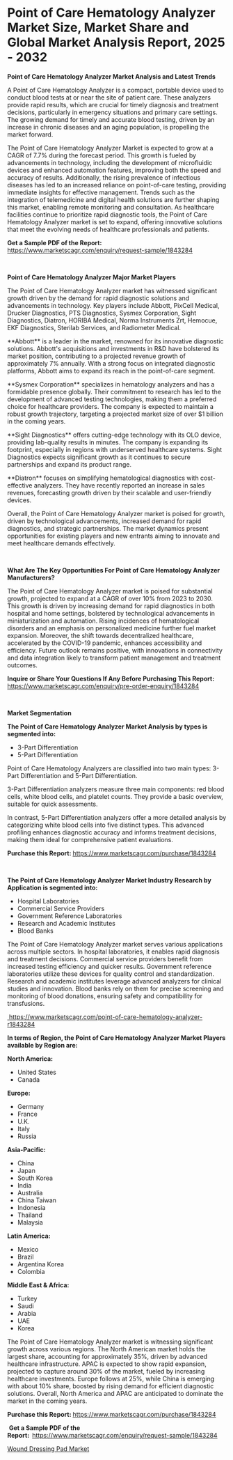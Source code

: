 <p><h1>Point of Care Hematology Analyzer Market Size, Market Share and Global Market Analysis Report, 2025 - 2032</h1></p><p><strong>Point of Care Hematology Analyzer Market Analysis and Latest Trends</strong></p>
<p><p>A Point of Care Hematology Analyzer is a compact, portable device used to conduct blood tests at or near the site of patient care. These analyzers provide rapid results, which are crucial for timely diagnosis and treatment decisions, particularly in emergency situations and primary care settings. The growing demand for timely and accurate blood testing, driven by an increase in chronic diseases and an aging population, is propelling the market forward.</p><p>The Point of Care Hematology Analyzer Market is expected to grow at a CAGR of 7.7% during the forecast period. This growth is fueled by advancements in technology, including the development of microfluidic devices and enhanced automation features, improving both the speed and accuracy of results. Additionally, the rising prevalence of infectious diseases has led to an increased reliance on point-of-care testing, providing immediate insights for effective management. Trends such as the integration of telemedicine and digital health solutions are further shaping this market, enabling remote monitoring and consultation. As healthcare facilities continue to prioritize rapid diagnostic tools, the Point of Care Hematology Analyzer market is set to expand, offering innovative solutions that meet the evolving needs of healthcare professionals and patients.</p></p>
<p><strong>Get a Sample PDF of the Report:&nbsp;</strong> <a href="https://www.marketscagr.com/enquiry/request-sample/1843284?utm_campaign=3096&utm_medium=2&utm_source=Github&utm_content=ia&utm_term=04032025&utm_id=point-of-care-hematology-analyzer">https://www.marketscagr.com/enquiry/request-sample/1843284</a></p>
<p>&nbsp;</p>
<p><strong>Point of Care Hematology Analyzer Major Market Players</strong></p>
<p><p>The Point of Care Hematology Analyzer market has witnessed significant growth driven by the demand for rapid diagnostic solutions and advancements in technology. Key players include Abbott, PixCell Medical, Drucker Diagnostics, PTS Diagnostics, Sysmex Corporation, Sight Diagnostics, Diatron, HORIBA Medical, Norma Instruments Zrt, Hemocue, EKF Diagnostics, Sterilab Services, and Radiometer Medical.</p><p>**Abbott** is a leader in the market, renowned for its innovative diagnostic solutions. Abbott's acquisitions and investments in R&D have bolstered its market position, contributing to a projected revenue growth of approximately 7% annually. With a strong focus on integrated diagnostic platforms, Abbott aims to expand its reach in the point-of-care segment.</p><p>**Sysmex Corporation** specializes in hematology analyzers and has a formidable presence globally. Their commitment to research has led to the development of advanced testing technologies, making them a preferred choice for healthcare providers. The company is expected to maintain a robust growth trajectory, targeting a projected market size of over $1 billion in the coming years.</p><p>**Sight Diagnostics** offers cutting-edge technology with its OLO device, providing lab-quality results in minutes. The company is expanding its footprint, especially in regions with underserved healthcare systems. Sight Diagnostics expects significant growth as it continues to secure partnerships and expand its product range.</p><p>**Diatron** focuses on simplifying hematological diagnostics with cost-effective analyzers. They have recently reported an increase in sales revenues, forecasting growth driven by their scalable and user-friendly devices.</p><p>Overall, the Point of Care Hematology Analyzer market is poised for growth, driven by technological advancements, increased demand for rapid diagnostics, and strategic partnerships. The market dynamics present opportunities for existing players and new entrants aiming to innovate and meet healthcare demands effectively.</p></p>
<p>&nbsp;</p>
<p><strong>What Are The Key Opportunities For Point of Care Hematology Analyzer Manufacturers?</strong></p>
<p><p>The Point of Care Hematology Analyzer market is poised for substantial growth, projected to expand at a CAGR of over 10% from 2023 to 2030. This growth is driven by increasing demand for rapid diagnostics in both hospital and home settings, bolstered by technological advancements in miniaturization and automation. Rising incidences of hematological disorders and an emphasis on personalized medicine further fuel market expansion. Moreover, the shift towards decentralized healthcare, accelerated by the COVID-19 pandemic, enhances accessibility and efficiency. Future outlook remains positive, with innovations in connectivity and data integration likely to transform patient management and treatment outcomes.</p></p>
<p><strong>Inquire or Share Your Questions If Any Before Purchasing This Report:</strong> <a href="https://www.marketscagr.com/enquiry/pre-order-enquiry/1843284?utm_campaign=3096&utm_medium=2&utm_source=Github&utm_content=ia&utm_term=04032025&utm_id=point-of-care-hematology-analyzer">https://www.marketscagr.com/enquiry/pre-order-enquiry/1843284</a></p>
<p>&nbsp;</p>
<p><strong>Market Segmentation</strong></p>
<p><strong>The Point of Care Hematology Analyzer Market Analysis by types is segmented into:</strong></p>
<p><ul><li>3-Part Differentiation</li><li>5-Part Differentiation</li></ul></p>
<p><p>Point of Care Hematology Analyzers are classified into two main types: 3-Part Differentiation and 5-Part Differentiation. </p><p>3-Part Differentiation analyzers measure three main components: red blood cells, white blood cells, and platelet counts. They provide a basic overview, suitable for quick assessments. </p><p>In contrast, 5-Part Differentiation analyzers offer a more detailed analysis by categorizing white blood cells into five distinct types. This advanced profiling enhances diagnostic accuracy and informs treatment decisions, making them ideal for comprehensive patient evaluations.</p></p>
<p><strong>Purchase this Report:&nbsp;</strong><a href="https://www.marketscagr.com/purchase/1843284?utm_campaign=3096&utm_medium=2&utm_source=Github&utm_content=ia&utm_term=04032025&utm_id=point-of-care-hematology-analyzer">https://www.marketscagr.com/purchase/1843284</a></p>
<p>&nbsp;</p>
<p><strong>The Point of Care Hematology Analyzer Market Industry Research by Application is segmented into:</strong></p>
<p><ul><li>Hospital Laboratories</li><li>Commercial Service Providers</li><li>Government Reference Laboratories</li><li>Research and Academic Institutes</li><li>Blood Banks</li></ul></p>
<p><p>The Point of Care Hematology Analyzer market serves various applications across multiple sectors. In hospital laboratories, it enables rapid diagnosis and treatment decisions. Commercial service providers benefit from increased testing efficiency and quicker results. Government reference laboratories utilize these devices for quality control and standardization. Research and academic institutes leverage advanced analyzers for clinical studies and innovation. Blood banks rely on them for precise screening and monitoring of blood donations, ensuring safety and compatibility for transfusions.</p></p>
<p><a href="https://www.marketscagr.com/point-of-care-hematology-analyzer-r1843284?utm_campaign=3096&utm_medium=2&utm_source=Github&utm_content=ia&utm_term=04032025&utm_id=point-of-care-hematology-analyzer">&nbsp;https://www.marketscagr.com/point-of-care-hematology-analyzer-r1843284</a></p>
<p><strong>In terms of Region, the Point of Care Hematology Analyzer Market Players available by Region are:</strong></p>
<p>
    <p> <strong> North America: </strong>
        <ul>
            <li>United States</li>
            <li>Canada</li>
        </ul>
        </p> 
    <p> <strong> Europe: </strong>
        <ul>
            <li>Germany</li>
            <li>France</li>
            <li>U.K.</li>
            <li>Italy</li>
            <li>Russia</li>
        </ul>
        </p> 
    <p> <strong> Asia-Pacific: </strong>
        <ul>
            <li>China</li>
            <li>Japan</li>
            <li>South Korea</li>
            <li>India</li>
            <li>Australia</li>
            <li>China Taiwan</li>
            <li>Indonesia</li>
            <li>Thailand</li>
            <li>Malaysia</li>
        </ul>
        </p> 
    <p> <strong> Latin America: </strong>
        <ul>
            <li>Mexico</li>
            <li>Brazil</li>
            <li>Argentina Korea</li>
            <li>Colombia</li>
        </ul>
        </p> 
    <p> <strong> Middle East & Africa: </strong>
        <ul>
            <li>Turkey</li>
            <li>Saudi</li>
            <li>Arabia</li>
            <li>UAE</li>
            <li>Korea</li>
        </ul>
    </p>
    </p>
<p><p>The Point of Care Hematology Analyzer market is witnessing significant growth across various regions. The North American market holds the largest share, accounting for approximately 35%, driven by advanced healthcare infrastructure. APAC is expected to show rapid expansion, projected to capture around 30% of the market, fueled by increasing healthcare investments. Europe follows at 25%, while China is emerging with about 10% share, boosted by rising demand for efficient diagnostic solutions. Overall, North America and APAC are anticipated to dominate the market in the coming years.</p></p>
<p><strong>Purchase this Report: </strong><a href="https://www.marketscagr.com/purchase/1843284?utm_campaign=3096&utm_medium=2&utm_source=Github&utm_content=ia&utm_term=04032025&utm_id=point-of-care-hematology-analyzer">https://www.marketscagr.com/purchase/1843284</a></p>
<p>&nbsp;<strong>Get a Sample PDF of the Report:&nbsp;&nbsp;</strong><a href="https://www.marketscagr.com/enquiry/request-sample/1843284?utm_campaign=3096&utm_medium=2&utm_source=Github&utm_content=ia&utm_term=04032025&utm_id=point-of-care-hematology-analyzer">https://www.marketscagr.com/enquiry/request-sample/1843284</a></p>
<p><strong></strong></p>
<p><p><a href="https://github.com/guleealhani/Market-Research-Report-List-1/blob/main/wound-dressing-pad-market.md?utm_campaign=3096&utm_medium=2&utm_source=Github&utm_content=ia&utm_term=04032025&utm_id=point-of-care-hematology-analyzer">Wound Dressing Pad Market</a></p></p>